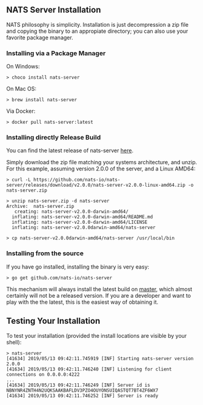 ## NATS Server Installation

NATS philosophy is simplicity. Installation is just decompression a zip file and copying the binary to an appropiate directory; you can also use your favorite package manager.

### Installing via a Package Manager

On Windows:
```
> choco install nats-server
```

On Mac OS:
```
> brew install nats-server
```

Via Docker:
```
> docker pull nats-server:latest
```

### Installing directly Release Build

You can find the latest release of nats-server [here](https://github.com/nats-io/nats-server/releases/latest).

Simply download the zip file matching your systems architecture, and unzip. For this example, assuming version 2.0.0 of the server, and a Linux AMD64:

```
> curl -L https://github.com/nats-io/nats-server/releases/download/v2.0.0/nats-server-v2.0.0-linux-amd64.zip -o nats-server.zip

> unzip nats-server.zip -d nats-server
Archive:  nats-server.zip
   creating: nats-server-v2.0.0-darwin-amd64/
  inflating: nats-server-v2.0.0-darwin-amd64/README.md
  inflating: nats-server-v2.0.0-darwin-amd64/LICENSE
  inflating: nats-server-v2.0.0darwin-amd64/nats-server

> cp nats-server-v2.0.0darwin-amd64/nats-server /usr/local/bin

```

### Installing from the source

If you have go installed, installing the binary is very easy:

```
> go get github.com/nats-io/nats-server
```

This mechanism will always install the latest build on [master](https://github.com/nats-io/nats-server), which almost certainly will not be a released version. If you are a developer and want to play with the the latest, this is the easiest way of obtaining it. 


## Testing Your Installation

To test your installation (provided the install locations are visible by your shell):

```
> nats-server
[41634] 2019/05/13 09:42:11.745919 [INF] Starting nats-server version 2.0.0
[41634] 2019/05/13 09:42:11.746240 [INF] Listening for client connections on 0.0.0.0:4222
...
[41634] 2019/05/13 09:42:11.746249 [INF] Server id is NBNYNR4ZNTH4N2UQKSAAKBAFLDV3PZO4OUYONSUIQASTQT7BT4ZF6WX7
[41634] 2019/05/13 09:42:11.746252 [INF] Server is ready
```
